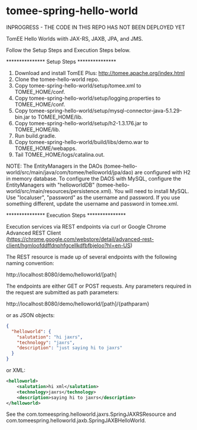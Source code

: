 # tomee-spring-hello-world
INPROGRESS - THE CODE IN THIS REPO HAS NOT BEEN DEPLOYED YET

TomEE Hello Worlds wiith JAX-RS, JAXB, JPA, and JMS. 

Follow the Setup Steps and Execution Steps below.

*************** Setup Steps *************** 

1. Download and install TomEE Plus: http://tomee.apache.org/index.html
2. Clone the tomee-hello-world repo.
3. Copy tomee-spring-hello-world/setup/tomee.xml to TOMEE_HOME/conf.
4. Copy tomee-spring-hello-world/setup/logging.properties to TOMEE_HOME/conf.
5. Copy tomee-spring-hello-world/setup/mysql-connector-java-5.1.29-bin.jar to TOMEE_HOME/lib.
6. Copy tomee-spring-hello-world/setup/h2-1.3.176.jar to TOMEE_HOME/lib.
7. Run build.gradle.
8. Copy tomee-spring-hello-world/build/libs/demo.war to TOMEE_HOME/webapps.
9. Tail TOMEE_HOME/logs/catalina.out.

NOTE: 
The EntityManagers in the DAOs (tomee-hello-world/src/main/java/com/tomee/helloworld/jpa/dao) are configured with H2 in memory database. 
To configure the DAOS with MySQL, configure the EntityManagers with "helloworldDB" (tomee-hello-world/src/main/resources/persistence.xml). 
You will need to install MySQL. Use "localuser", "password" as the username and password. If you use something different, update the username and password in tomee.xml.

*************** Execution Steps ***************

Execution services via REST endpoints via curl or Google Chrome Advanced REST Client (https://chrome.google.com/webstore/detail/advanced-rest-client/hgmloofddffdnphfgcellkdfbfbjeloo?hl=en-US)

The REST resource is made up of several endpoints with the following naming convention:

http://localhost:8080/demo/helloworld/[path]

The endpoints are either GET or POST requests. Any parameters required in the request are submitted as path parameters:

http://localhost:8080/demo/helloworld/[path]/{pathparam}

or as JSON objects:

```json
{
  "helloworld": {
    "salutation": "hi jaxrs",
    "technology": "jaxrs",
    "description": "just saying hi to jaxrs"
  }
}
```

or XML:

```xml
<helloworld>
	<salutation>hi xml</salutation>
	<technology>jaxrs</technology>
	<description>saying hi to jaxrs</description>
</helloworld>
```

See the com.tomeespring.helloworld.jaxrs.SpringJAXRSResource and com.tomeespring.helloworld.jaxb.SpringJAXBHelloWorld.
